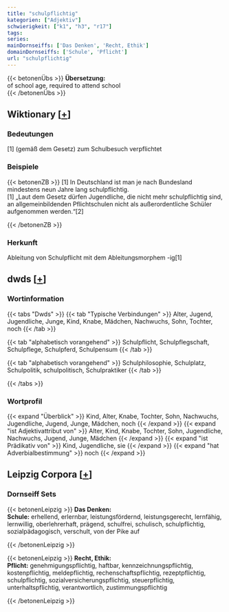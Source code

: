 ```yaml
---
title: "schulpflichtig"
kategorien: ["Adjektiv"]
schwierigkeit: ["k1", "h3", "r17"]
tags:
series:
mainDornseiffs: ['Das Denken', 'Recht, Ethik']
domainDornseiffs: ['Schule', 'Pflicht']
url: "schulpflichtig"
---
```


{{< betonenÜbs >}}
**Übersetzung:**  
of school age, required to attend school  
{{< /betonenÜbs >}}

## Wiktionary [[+](https://de.wiktionary.org/wiki/schulpflichtig)]

### Bedeutungen
[1] (gemäß dem Gesetz) zum Schulbesuch verpflichtet  

### Beispiele
{{< betonenZB >}}
[1] In Deutschland ist man je nach Bundesland mindestens neun Jahre lang schulpflichtig.  
[1] „Laut dem Gesetz dürfen Jugendliche, die nicht mehr schulpflichtig sind, an allgemeinbildenden Pflichtschulen nicht als außerordentliche Schüler aufgenommen werden.“[2]  

{{< /betonenZB >}}
### Herkunft
Ableitung von Schulpflicht mit dem Ableitungsmorphem -ig[1]  



## dwds [[+](https://www.dwds.de/wb/schulpflichtig)]

### Wortinformation
{{< tabs "Dwds" >}}
{{< tab "Typische Verbindungen" >}}
Alter, Jugend, Jugendliche, Junge, Kind, Knabe, Mädchen, Nachwuchs, Sohn, Tochter, noch
{{< /tab >}}

{{< tab "alphabetisch vorangehend" >}}
Schulpflicht, Schulpflegschaft, Schulpflege, Schulpferd, Schulpensum
{{< /tab >}}

{{< tab "alphabetisch vorangehend" >}}
Schulphilosophie, Schulplatz, Schulpolitik, schulpolitisch, Schulpraktiker
{{< /tab >}}

{{< /tabs >}}

### Wortprofil
{{< expand "Überblick" >}} Kind, Alter, Knabe, Tochter, Sohn, Nachwuchs, Jugendliche, Jugend, Junge, Mädchen, noch {{< /expand >}}
{{< expand "ist Adjektivattribut von" >}} Alter, Kind, Knabe, Tochter, Sohn, Jugendliche, Nachwuchs, Jugend, Junge, Mädchen {{< /expand >}}
{{< expand "ist Prädikativ von" >}} Kind, Jugendliche, sie {{< /expand >}}
{{< expand "hat Adverbialbestimmung" >}} noch {{< /expand >}}

## Leipzig Corpora [[+](https://corpora.uni-leipzig.de/en/res?word=schulpflichtig&corpusId=deu_newscrawl-public_2018)]

### Dornseiff Sets
{{< betonenLeipzig >}}
**Das Denken:**  
**Schule:** erhellend, erlernbar, leistungsfördernd, leistungsgerecht, lernfähig, lernwillig, oberlehrerhaft, prägend, schulfrei, schulisch, schulpflichtig, sozialpädagogisch, verschult, von der Pike auf  

{{< /betonenLeipzig >}}


{{< betonenLeipzig >}}
**Recht, Ethik:**  
**Pflicht:** genehmigungspflichtig, haftbar, kennzeichnungspflichtig, kostenpflichtig, meldepflichtig, rechenschaftspflichtig, rezeptpflichtig, schulpflichtig, sozialversicherungspflichtig, steuerpflichtig, unterhaltspflichtig, verantwortlich, zustimmungspflichtig  

{{< /betonenLeipzig >}}
